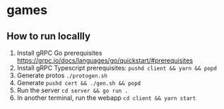 # games

## How to run locallly

1. Install gRPC Go prerequisites https://grpc.io/docs/languages/go/quickstart/#prerequisites
1. Install gRPC Typescript prerequisites: `pushd client && yarn && popd`
1. Generate protos `./protogen.sh`
1. Generate `pushd cert && ./gen.sh && popd`
1. Run the server `cd server && go run .`
1. In another terminal, run the webapp `cd client && yarn start`
